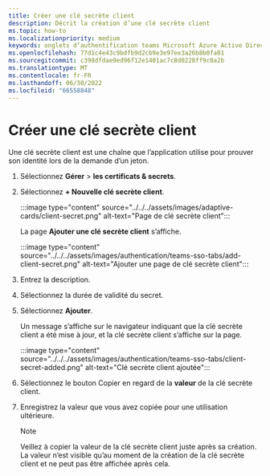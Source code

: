 ```yaml
---
title: Créer une clé secrète client
description: Décrit la création d’une clé secrète client
ms.topic: how-to
ms.localizationpriority: medium
keywords: onglets d’authentification teams Microsoft Azure Active Directory (Azure AD) API Graph
ms.openlocfilehash: 77d1c4e43c9bdfb9d2cb9e3e97ee3a26b8b0fa01
ms.sourcegitcommit: c398dfdae9ed96f12e1401ac7c8d0228ff9c0a2b
ms.translationtype: MT
ms.contentlocale: fr-FR
ms.lasthandoff: 06/30/2022
ms.locfileid: "66558848"
---
```

# <a name="create-client-secret"></a>Créer une clé secrète client

Une clé secrète client est une chaîne que l’application utilise pour prouver son identité lors de la demande d’un jeton.

1. Sélectionnez **Gérer** > **les certificats & secrets**.

2. Sélectionnez **+ Nouvelle clé secrète client**.

    :::image type="content" source="../../../assets/images/adaptive-cards/client-secret.png" alt-text="Page de clé secrète client":::

   La page **Ajouter une clé secrète client** s’affiche.

    :::image type="content" source="../../../assets/images/authentication/teams-sso-tabs/add-client-secret.png" alt-text="Ajouter une page de clé secrète client":::

3. Entrez la description.
4. Sélectionnez la durée de validité du secret.
5. Sélectionnez **Ajouter**.

   Un message s’affiche sur le navigateur indiquant que la clé secrète client a été mise à jour, et la clé secrète client s’affiche sur la page.

    :::image type="content" source="../../../assets/images/authentication/teams-sso-tabs/client-secret-added.png" alt-text="Clé secrète client ajoutée":::

6. Sélectionnez le bouton Copier en regard de la **valeur** de la clé secrète client.
7. Enregistrez la valeur que vous avez copiée pour une utilisation ultérieure.

   > [!NOTE]
   > Veillez à copier la valeur de la clé secrète client juste après sa création. La valeur n’est visible qu’au moment de la création de la clé secrète client et ne peut pas être affichée après cela.
